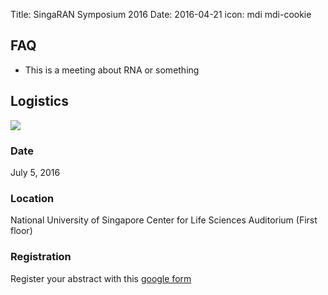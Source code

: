 Title: SingaRAN Symposium 2016
Date: 2016-04-21
icon: mdi mdi-cookie

## FAQ

* This is a meeting about RNA or something

## Logistics

![](http://www2.convention.co.jp/rna2016/images/head_top.png)

### Date

July 5, 2016

### Location

National University of Singapore
Center for Life Sciences
Auditorium (First floor)

### Registration

Register your abstract with this [google form](http://example.com)
